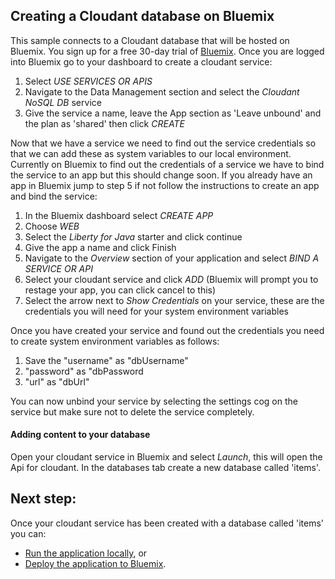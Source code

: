 ## Creating a Cloudant database on Bluemix

This sample connects to a Cloudant database that will be hosted on Bluemix. You sign up for a free 30-day trial of [Bluemix][bluemix].
Once you are logged into Bluemix go to your dashboard to create a cloudant service:

1. Select *USE SERVICES OR APIS*
2. Navigate to the Data Management section and select the *Cloudant NoSQL DB* service
3. Give the service a name, leave the App section as 'Leave unbound' and the plan as 'shared' then click *CREATE*

Now that we have a service we need to find out the service credentials so that we can add these as system variables to our local environment. Currently on Bluemix to find out the credentials of a service we have to bind the service to an app but this should change soon. If you already have an app in Bluemix jump to step 5 if not follow the instructions to create an app and bind the service:

1. In the Bluemix dashboard select *CREATE APP*
2. Choose *WEB*
3. Select the *Liberty for Java* starter and click continue
4. Give the app a name and click Finish
5. Navigate to the *Overview* section of your application and select *BIND A SERVICE OR API*
6. Select your cloudant service and click *ADD* (Bluemix will prompt you to restage your app, you can click cancel to this)
7. Select the arrow next to *Show Credentials* on your service, these are the credentials you will need for your system environment variables

Once you have created your service and found out the credentials you need to create system environment variables as follows:

1. Save the "username" as "dbUsername"
2. "password" as "dbPassword
3. "url" as "dbUrl"

You can now unbind your service by selecting the settings cog on the service but make sure not to delete the service completely.

[bluemix]: https://console.ng.bluemix.net/

#### Adding content to your database

Open your cloudant service in Bluemix and select *Launch*, this will open the Api for cloudant. In the databases tab create a new database called 'items'.


## Next step:

Once your cloudant service has been created with a database called 'items' you can:

* [Run the application locally](/docs/Using-WDT.md#running-the-sample-application), or
* [Deploy the application to Bluemix](/docs/Deploying-application-to-Bluemix.md).
